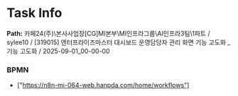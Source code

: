 # Task Info

**Path:** 카페24(주)\본사사업장\[CG]MI본부\MI인프라그룹\AI인프라3팀\1파트 / sylee10 / [319015] 엔터프라이즈마스터 대시보드 운영담당자 관리 화면 기능 고도화 _ 기능 고도화 / 2025-09-01_00-00-00

### BPMN
- ["https://n8n-mi-064-web.hanpda.com/home/workflows"]

